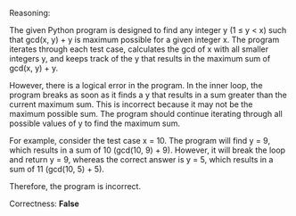 Reasoning:

The given Python program is designed to find any integer y (1 ≤ y < x) such that gcd(x, y) + y is maximum possible for a given integer x. The program iterates through each test case, calculates the gcd of x with all smaller integers y, and keeps track of the y that results in the maximum sum of gcd(x, y) + y.

However, there is a logical error in the program. In the inner loop, the program breaks as soon as it finds a y that results in a sum greater than the current maximum sum. This is incorrect because it may not be the maximum possible sum. The program should continue iterating through all possible values of y to find the maximum sum.

For example, consider the test case x = 10. The program will find y = 9, which results in a sum of 10 (gcd(10, 9) + 9). However, it will break the loop and return y = 9, whereas the correct answer is y = 5, which results in a sum of 11 (gcd(10, 5) + 5).

Therefore, the program is incorrect.

Correctness: **False**